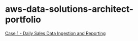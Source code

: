 # aws-data-solutions-architect-portfolio

[Case 1 - Daily Sales Data Ingestion and Reporting](https://github.com/DonnaDia/aws-data-solutions-architect-portfolio/blob/4821261f15593cb7cfe2645ec134472cca5d5165/Case%201%20-%20Daily%20Sales%20Data%20Ingestion%20and%20Reporting.md)

